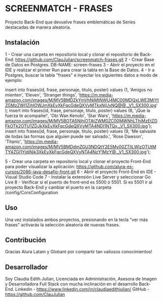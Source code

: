 # SCREENMATCH - FRASES

Proyecto Back-End que devuelve frases emblemáticas de Series destacadas de manera aleatoria.
## Instalación

1 - Crear una carpeta en repositorio local y clonar el repositorio de Back-End:
https://github.com/ClauJulian/screenmatch-frases.git
2 - Crear Base de Datos en Postgres. 
    DB-NAME: screen-frases
3 - Abrir el proyecto en el IDE y realizar el primer Run para crear la tabla en la Base de Datos.
4 - Ir a Postgres, buscar la tabla "frases" e inyectar los siguientes datos a modo de ejemplo:

insert into frases(id, frase, personaje, titulo, poster) values (1, 'Amigos no mienten', 'Eleven', 'Stranger things', 'https://m.media-amazon.com/images/M/MV5BMDZkYmVhNjMtNWU4MC00MDQxLWE3MjYtZGMzZWI1ZjhlOWJmXkEyXkFqcGdeQXVyMTkxNjUyNQ@@._V1_SX300.jpg');
insert into frases(id, frase, personaje, titulo, poster) values (8, '¡Que la fuerza te acompañe!', 'Obi Wan Kenobi', 'Star Wars', 'https://m.media-amazon.com/images/M/MV5BOTA5NjhiOTAtZWM0ZC00MWNhLThiMzEtZDFkOTk2OTU1ZDJkXkEyXkFqcGdeQXVyMTA4NDI1NTQx._V1_SX300.jpg');
insert into frases(id, frase, personaje, titulo, poster) values (9, 'Me salvaste de todas las formas que alguien puede ser salvado.', 'Rose Dawson', 'Titanic', 'https://m.media-amazon.com/images/M/MV5BMDdmZGU3NDQtY2E5My00ZTliLWIzOTUtMTY4ZGI1YjdiNjk3XkEyXkFqcGdeQXVyNTA4NzY1MzY@._V1_SX300.jpg');

5 - Crear una carpeta en repositorio local y clonar el proyecto Front-End para poder visualizar la aplicación:
https://github.com/alura-es-cursos/2086-java-desafio-front.git
6 - Abrir el proyecto Front-End en IDE - Visual Studio Code
7 - Instalar la extensión Live Server y seleccionar Go Live
8 - Verificar si el puerto de front-end es 5500 ó 5501. Si es 5501 ir al proyecto Back-End y cambiar el puerto en la carpeta /config/CorsConfiguration 
## Uso

Una vez instalados ambos proyectos, presionando en la tecla "ver más frases" activarás la selección aleatoria de nuevas frases.
## Contribución

Gracias Alura Latam y Globant por compartir tan valiosos conocimientos!

## Desarrollador

Soy Claudia Edith Julian, Licenciada en Administración, Asesora de Imagen y Desarrolladora Full Stack con mucha inclinación en el desarrollo Back-End.
Linkedin - https://www.linkedin.com/in/claudiaedithjulian/
GitHub - https://github.com/ClauJulian

